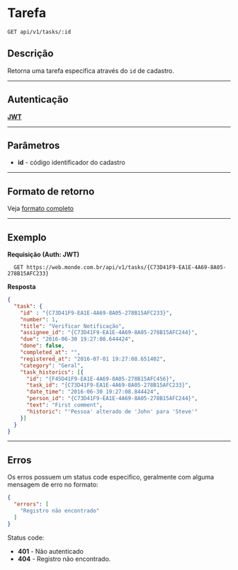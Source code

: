 # Tarefa

    GET api/v1/tasks/:id

## Descrição
Retorna uma tarefa especifica através do `id` de cadastro.

***

## Autenticação
**[JWT](../authentication/POST_auth_token.md)**

***

## Parâmetros

  - **id** - código identificador do cadastro

***

## Formato de retorno

  Veja [formato completo](v1/full_format.md#tarefas)

***

## Exemplo

  **Requisição (Auth: JWT)**

      GET https://web.monde.com.br/api/v1/tasks/{C73D41F9-EA1E-4A69-8A05-278B15AFC233}

  **Resposta**
  ``` json
  {
    "task": {
      "id" : "{C73D41F9-EA1E-4A69-8A05-278B15AFC233}",
      "number": 1,
      "title": "Verificar Notificação",
      "assignee_id": "{C73D41F9-EA1E-4A69-8A05-278B15AFC244}",
      "due": "2016-06-30 19:27:08.644424",
      "done": false,
      "completed_at": "",
      "registered_at": "2016-07-01 19:27:08.651402",
      "category": "Geral",
      "task_historics": [{
        "id": "{F45D41F9-EA1E-4A69-8A05-278B15AFC456}",
        "task_id": "{C73D41F9-EA1E-4A69-8A05-278B15AFC233}",
        "date_time": "2016-06-30 19:27:08.844424",
        "person_id": "{C73D41F9-EA1E-4A69-8A05-278B15AFC244}",
        "text": "First comment",
        "historic": "'Pessoa' alterado de 'John' para 'Steve'"
      }]
    }
  }
  ```

***

## Erros
  Os erros possuem um status code especifico, geralmente com alguma mensagem de erro no formato:
  ``` json
  {
    "errors": [
      "Registro não encontrado"
    ]
  }
  ```

  Status code:
  - **401** - Não autenticado
  - **404** - Registro não encontrado.
